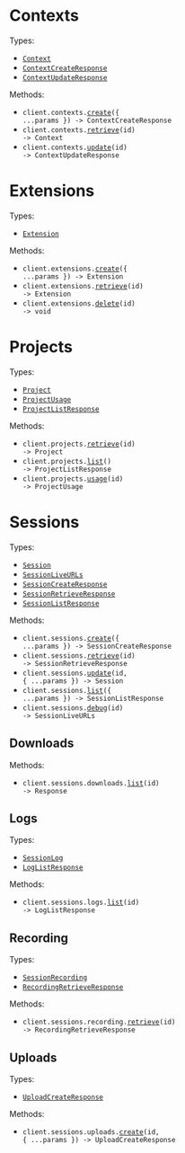 # Contexts

Types:

- <code><a href="./src/resources/contexts.ts">Context</a></code>
- <code><a href="./src/resources/contexts.ts">ContextCreateResponse</a></code>
- <code><a href="./src/resources/contexts.ts">ContextUpdateResponse</a></code>

Methods:

- <code title="post /v1/contexts">client.contexts.<a href="./src/resources/contexts.ts">create</a>({ ...params }) -> ContextCreateResponse</code>
- <code title="get /v1/contexts/{id}">client.contexts.<a href="./src/resources/contexts.ts">retrieve</a>(id) -> Context</code>
- <code title="put /v1/contexts/{id}">client.contexts.<a href="./src/resources/contexts.ts">update</a>(id) -> ContextUpdateResponse</code>

# Extensions

Types:

- <code><a href="./src/resources/extensions.ts">Extension</a></code>

Methods:

- <code title="post /v1/extensions">client.extensions.<a href="./src/resources/extensions.ts">create</a>({ ...params }) -> Extension</code>
- <code title="get /v1/extensions/{id}">client.extensions.<a href="./src/resources/extensions.ts">retrieve</a>(id) -> Extension</code>
- <code title="delete /v1/extensions/{id}">client.extensions.<a href="./src/resources/extensions.ts">delete</a>(id) -> void</code>

# Projects

Types:

- <code><a href="./src/resources/projects.ts">Project</a></code>
- <code><a href="./src/resources/projects.ts">ProjectUsage</a></code>
- <code><a href="./src/resources/projects.ts">ProjectListResponse</a></code>

Methods:

- <code title="get /v1/projects/{id}">client.projects.<a href="./src/resources/projects.ts">retrieve</a>(id) -> Project</code>
- <code title="get /v1/projects">client.projects.<a href="./src/resources/projects.ts">list</a>() -> ProjectListResponse</code>
- <code title="get /v1/projects/{id}/usage">client.projects.<a href="./src/resources/projects.ts">usage</a>(id) -> ProjectUsage</code>

# Sessions

Types:

- <code><a href="./src/resources/sessions/sessions.ts">Session</a></code>
- <code><a href="./src/resources/sessions/sessions.ts">SessionLiveURLs</a></code>
- <code><a href="./src/resources/sessions/sessions.ts">SessionCreateResponse</a></code>
- <code><a href="./src/resources/sessions/sessions.ts">SessionRetrieveResponse</a></code>
- <code><a href="./src/resources/sessions/sessions.ts">SessionListResponse</a></code>

Methods:

- <code title="post /v1/sessions">client.sessions.<a href="./src/resources/sessions/sessions.ts">create</a>({ ...params }) -> SessionCreateResponse</code>
- <code title="get /v1/sessions/{id}">client.sessions.<a href="./src/resources/sessions/sessions.ts">retrieve</a>(id) -> SessionRetrieveResponse</code>
- <code title="post /v1/sessions/{id}">client.sessions.<a href="./src/resources/sessions/sessions.ts">update</a>(id, { ...params }) -> Session</code>
- <code title="get /v1/sessions">client.sessions.<a href="./src/resources/sessions/sessions.ts">list</a>({ ...params }) -> SessionListResponse</code>
- <code title="get /v1/sessions/{id}/debug">client.sessions.<a href="./src/resources/sessions/sessions.ts">debug</a>(id) -> SessionLiveURLs</code>

## Downloads

Methods:

- <code title="get /v1/sessions/{id}/downloads">client.sessions.downloads.<a href="./src/resources/sessions/downloads.ts">list</a>(id) -> Response</code>

## Logs

Types:

- <code><a href="./src/resources/sessions/logs.ts">SessionLog</a></code>
- <code><a href="./src/resources/sessions/logs.ts">LogListResponse</a></code>

Methods:

- <code title="get /v1/sessions/{id}/logs">client.sessions.logs.<a href="./src/resources/sessions/logs.ts">list</a>(id) -> LogListResponse</code>

## Recording

Types:

- <code><a href="./src/resources/sessions/recording.ts">SessionRecording</a></code>
- <code><a href="./src/resources/sessions/recording.ts">RecordingRetrieveResponse</a></code>

Methods:

- <code title="get /v1/sessions/{id}/recording">client.sessions.recording.<a href="./src/resources/sessions/recording.ts">retrieve</a>(id) -> RecordingRetrieveResponse</code>

## Uploads

Types:

- <code><a href="./src/resources/sessions/uploads.ts">UploadCreateResponse</a></code>

Methods:

- <code title="post /v1/sessions/{id}/uploads">client.sessions.uploads.<a href="./src/resources/sessions/uploads.ts">create</a>(id, { ...params }) -> UploadCreateResponse</code>
